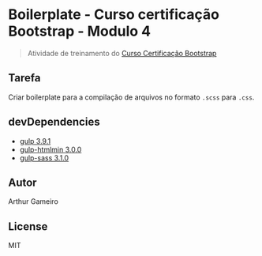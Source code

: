 # Boilerplate - Curso certificação Bootstrap - Modulo 4
> Atividade de treinamento do [Curso Certificação Bootstrap](http://www.certificacaobootstrap.com.br/)

## Tarefa
Criar boilerplate para a compilação de arquivos no formato `.scss` para `.css`.

## devDependencies
- [gulp 3.9.1](https://github.com/gulpjs/gulp/tree/v3.9.1)
- [gulp-htmlmin 3.0.0](https://github.com/jonschlinkert/gulp-htmlmin/tree/v3.0.0)
- [gulp-sass 3.1.0](https://github.com/dlmanning/gulp-sass/tree/v3.1.0)

## Autor
Arthur Gameiro

## License

MIT
